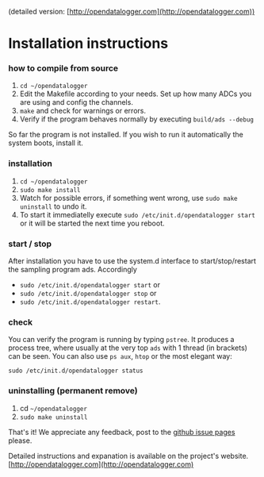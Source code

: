 (detailed version: [http://opendatalogger.com](http://opendatalogger.com))

Installation instructions 
===

### how to compile from source

1. `cd ~/opendatalogger`
2. Edit the Makefile according to your needs. Set up how many ADCs you are using and config the channels. 
3. `make` and check for warnings or errors.
3. Verify if the program behaves normally by executing `build/ads --debug`

So far the program is not installed. If you wish to run it automatically the system boots, install it.

### installation

1. `cd ~/opendatalogger`
2. `sudo make install`
3. Watch for possible errors, if something went wrong, use `sudo make uninstall` to undo it.
4. To start it immediatelly execute `sudo /etc/init.d/opendatalogger start` or it will be started the next time you reboot.

### start / stop

After installation you have to use the system.d interface to start/stop/restart the sampling program ads. Accordingly

- `sudo /etc/init.d/opendatalogger start` or
- `sudo /etc/init.d/opendatalogger stop` or
- `sudo /etc/init.d/opendatalogger restart`.


### check

You can verify the program is running by typing `pstree`. It produces a process tree, where usually at the very top `ads` with 1 thread (in brackets) can be seen. You can also use `ps aux`, `htop` or the most elegant way:

`sudo /etc/init.d/opendatalogger status`



### uninstalling (permanent remove)

1. cd `~/opendatalogger`
2. `sudo make uninstall`

That's it!
We appreciate any feedback, post to the [github issue pages](https://github.com/deguss/rpilogger/issues) please.

Detailed instructions and expanation is available on the project's website. 
[http://opendatalogger.com](http://opendatalogger.com)

